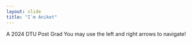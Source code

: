 ```yaml
---
layout: slide
title: "I`m Aniket"
---
```

A 2024 DTU Post Grad
You may use the left and right arrows to navigate!
